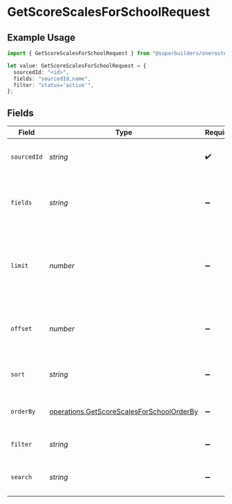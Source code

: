 # GetScoreScalesForSchoolRequest

## Example Usage

```typescript
import { GetScoreScalesForSchoolRequest } from "@superbuilders/oneroster/models/operations";

let value: GetScoreScalesForSchoolRequest = {
  sourcedId: "<id>",
  fields: "sourcedId,name",
  filter: "status='active'",
};
```

## Fields

| Field                                                                                                  | Type                                                                                                   | Required                                                                                               | Description                                                                                            | Example                                                                                                |
| ------------------------------------------------------------------------------------------------------ | ------------------------------------------------------------------------------------------------------ | ------------------------------------------------------------------------------------------------------ | ------------------------------------------------------------------------------------------------------ | ------------------------------------------------------------------------------------------------------ |
| `sourcedId`                                                                                            | *string*                                                                                               | :heavy_check_mark:                                                                                     | The sourcedId of the school                                                                            |                                                                                                        |
| `fields`                                                                                               | *string*                                                                                               | :heavy_minus_sign:                                                                                     | Comma-separated list of fields to include in the response                                              | sourcedId,name                                                                                         |
| `limit`                                                                                                | *number*                                                                                               | :heavy_minus_sign:                                                                                     | The maximum number of items to return in the paginated response                                        | 100                                                                                                    |
| `offset`                                                                                               | *number*                                                                                               | :heavy_minus_sign:                                                                                     | The number of items to skip in the paginated response                                                  | 0                                                                                                      |
| `sort`                                                                                                 | *string*                                                                                               | :heavy_minus_sign:                                                                                     | The field to sort the response by                                                                      |                                                                                                        |
| `orderBy`                                                                                              | [operations.GetScoreScalesForSchoolOrderBy](../../models/operations/getscorescalesforschoolorderby.md) | :heavy_minus_sign:                                                                                     | The order to sort the response by                                                                      |                                                                                                        |
| `filter`                                                                                               | *string*                                                                                               | :heavy_minus_sign:                                                                                     | The filter to apply to the response                                                                    | status='active'                                                                                        |
| `search`                                                                                               | *string*                                                                                               | :heavy_minus_sign:                                                                                     | The search query to apply to the response                                                              |                                                                                                        |